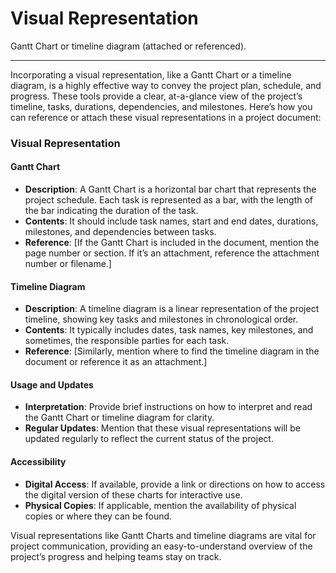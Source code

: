 # Visual Representation

Gantt Chart or timeline diagram (attached or referenced).

---
Incorporating a visual representation, like a Gantt Chart or a timeline diagram, is a highly effective way to convey the project plan, schedule, and progress. These tools provide a clear, at-a-glance view of the project’s timeline, tasks, durations, dependencies, and milestones. Here’s how you can reference or attach these visual representations in a project document:

### Visual Representation

#### Gantt Chart
- **Description**: A Gantt Chart is a horizontal bar chart that represents the project schedule. Each task is represented as a bar, with the length of the bar indicating the duration of the task. 
- **Contents**: It should include task names, start and end dates, durations, milestones, and dependencies between tasks.
- **Reference**: [If the Gantt Chart is included in the document, mention the page number or section. If it’s an attachment, reference the attachment number or filename.]

#### Timeline Diagram
- **Description**: A timeline diagram is a linear representation of the project timeline, showing key tasks and milestones in chronological order.
- **Contents**: It typically includes dates, task names, key milestones, and sometimes, the responsible parties for each task.
- **Reference**: [Similarly, mention where to find the timeline diagram in the document or reference it as an attachment.]

#### Usage and Updates
- **Interpretation**: Provide brief instructions on how to interpret and read the Gantt Chart or timeline diagram for clarity.
- **Regular Updates**: Mention that these visual representations will be updated regularly to reflect the current status of the project.

#### Accessibility
- **Digital Access**: If available, provide a link or directions on how to access the digital version of these charts for interactive use.
- **Physical Copies**: If applicable, mention the availability of physical copies or where they can be found.

Visual representations like Gantt Charts and timeline diagrams are vital for project communication, providing an easy-to-understand overview of the project’s progress and helping teams stay on track.